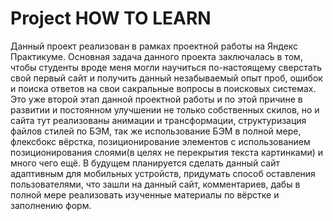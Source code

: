 
# Project HOW TO LEARN


Данный проект реализован в рамках проектной работы на Яндекс Практикуме.
Основная задача данного проекта заключалась в том, чтобы студенты вроде меня могли научиться по-настоящему сверстать свой первый сайт и получить данный незабываемый опыт проб, ошибок и поиска ответов на свои сакральные вопросы в поисковых системах.
Это уже второй этап данной проектной работы и по этой причине в развитии и постоянном улучшении не только собственных скилов, но и сайта тут реализованы анимации и трансформации, структуризация файлов стилей по БЭМ, так же использование БЭМ в полной мере, флексбокс вёрстка, позиционирование элементов с использованием позиционирования слоями(в целях не перекрытия текста картинками) и много чего ещё.
В будущем планируется сделать данный сайт адаптивным для мобильных устройств, придумать способ оставления пользователями, что зашли на данный сайт, комментариев, дабы в полной мере реализовать изученные материалы по вёрстке и заполнению форм.

